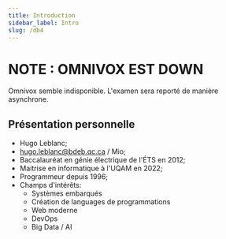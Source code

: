 ```yaml
---
title: Introduction
sidebar_label: Intro
slug: /db4
---
```


# NOTE : OMNIVOX EST DOWN
Omnivox semble indisponible. L'examen sera reporté de manière asynchrone.

## Présentation personnelle

* Hugo Leblanc;
* hugo.leblanc@bdeb.qc.ca / Mio;
* Baccalauréat en génie électrique de l'ÉTS en 2012;
* Maitrise en informatique à l'UQAM en 2022;
* Programmeur depuis 1996;
* Champs d'intérêts:
    * Systèmes embarqués
    * Création de languages de programmations
    * Web moderne
    * DevOps
    * Big Data / AI